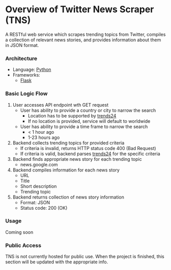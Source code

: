 # Overview of Twitter News Scraper (TNS)
A RESTful web service which scrapes trending topics from Twitter, compiles a collection of relevant news stories, and provides information about them in JSON format.

### Architecture
- Language: [Python](https://www.python.org/)
- Frameworks:
    - [Flask](http://flask.pocoo.org/)

### Basic Logic Flow
1. User accesses API endpoint wth GET request
    - User has ability to provide a country or city to narrow the search
        - Location has to be supported by [trends24](https://trends24.in)
        - If no location is provided, service will default to worldwide
    - User has ability to provide a time frame to narrow the search
        - < 1 hour ago
        - 1-23 hours ago
2. Backend collects trending topics for provided criteria
    - If criteria is invalid, returns HTTP status code 400 (Bad Request)
    - If criteria is valid, backend parses [trends24](https://trends24.in) for the specific criteria
3. Backend finds appropriate news story for each trending topic 
    - news.google.com
4. Backend compiles information for each news story
    - URL
    - Title
    - Short description
    - Trending topic
5. Backend returns collection of news story information
    - Format: JSON
    - Status code: 200 (OK)

### Usage
Coming soon

### Public Access
TNS is not currently hosted for public use. When the project is finished, this section will be updated with the appropriate info.
